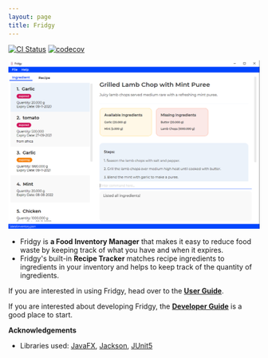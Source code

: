 ```yaml
---
layout: page
title: Fridgy
---
```


[![CI Status](https://github.com/AY2122S1-CS2103T-W11-1/tp/workflows/Java%20CI/badge.svg)](https://github.com/AY2122S1-CS2103T-W11-1/tp/actions)
[![codecov](https://codecov.io/gh/AY2122S1-CS2103T-W11-1/tp/branch/master/graph/badge.svg)](https://codecov.io/gh/AY2122S1-CS2103T-W11-1/tp)

![Ui](images/Ui.png)

* Fridgy is **a Food Inventory Manager** that makes it easy to reduce food waste by keeping track of what you have and when it expires.
* Fridgy's built-in **Recipe Tracker** matches recipe ingredients to ingredients in your inventory and helps to keep track of the quantity of ingredients.

If you are interested in using Fridgy, head over to the [**User Guide**](UserGuide.html).

If you are interested about developing Fridgy, the [**Developer Guide**](DeveloperGuide.html) is a good place to start.


**Acknowledgements**

* Libraries used: [JavaFX](https://openjfx.io/), [Jackson](https://github.com/FasterXML/jackson), [JUnit5](https://github.com/junit-team/junit5)
